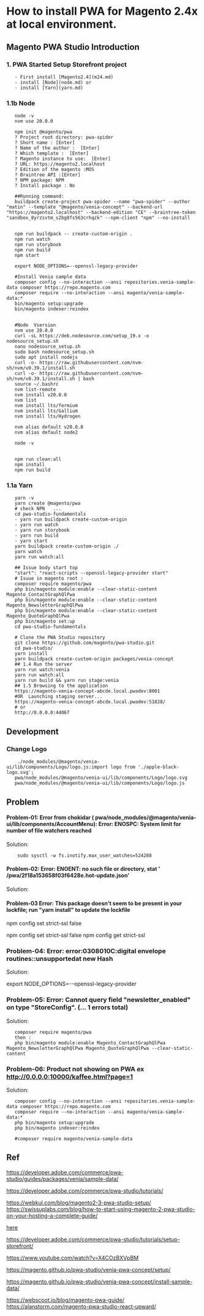 # How to install PWA for Magento 2.4x at local environment.

## Magento PWA Studio Introduction

### 1. PWA Started Setup Storefront project

       - First install [Magento2.4](m24.md)
       - install [Node](node.md) or 
       - install [Yarn](yarn.md)
 
        
        
### 1.1b Node

       node -v
       nvm use 20.0.0   
       
       npm init @magento/pwa  
       ? Project root directory: pwa-spider       
       ? Short name : [Enter]      
       ? Name of the author :  [Enter]        
       ? Which template :  [Enter]        
       ? Magento instance to use:  [Enter]        
       ? URL: https://magento2.localhost       
       ? Edition of the magento :MOS    
       ? Braintree API :[Enter]        
       ? NPM package: NPM    
       ? Install package : No       
       
       ##Running command:        
       buildpack create-project pwa-spider --name "pwa-spider" --author "matin" --template "@magento/venia-concept" --backend-url "https://magento2.localhost" --backend-edition "CE" --braintree-token "sandbox_8yrzsvtm_s2bg8fs563crhqzk" --npm-client "npm" --no-install
       
       
       npm run buildpack -- create-custom-origin .  
       npm run watch   
       npm run storybook      
       npm run build     
       npm start  
       
       export NODE_OPTIONS=--openssl-legacy-provider 
       
       #Install Venia sample data
       composer config --no-interaction --ansi repositories.venia-sample-data composer https://repo.magento.com
       composer require --no-interaction --ansi magento/venia-sample-data:*
       bin/magento setup:upgrade
       bin/magento indexer:reindex
       
       
       #Node  Vsersion 
       nvm use 20.0.0        
       curl -sL https://deb.nodesource.com/setup_19.x -o nodesource_setup.sh
       nano nodesource_setup.sh
       sudo bash nodesource_setup.sh
       sudo apt install nodejs
       curl -o- https://raw.githubusercontent.com/nvm-sh/nvm/v0.39.1/install.sh
       curl -o- https://raw.githubusercontent.com/nvm-sh/nvm/v0.39.1/install.sh | bash
       source ~/.bashrc
       nvm list-remote
       nvm install v20.0.0
       nvm list
       nvm install lts/fermium
       nvm install lts/Gallium
       nvm install lts/Hydrogen
       
       nvm alias default v20.0.0
       nvm alias default node2
       
       node -v
       
       
       npm run clean:all
       npm install
       npm run build


        
        
 ### 1.1a Yarn

       yarn -v
       yarn create @magento/pwa       
       # check NPN   ...   
       cd pwa-studio-fundamentals 
       - yarn run buildpack create-custom-origin  
       - yarn run watch  
       - yarn run storybook  
       - yarn run build  
       - yarn start        
       yarn buildpack create-custom-origin ./
       yarn watch
       yarn run watch:all             
       
       ## Issue body start top
       "start": "react-scripts --openssl-legacy-provider start"             
       # Isuue in magento root :
       composer require magento/pwa 
       php bin/magento module:enable --clear-static-content Magento_ContactGraphQlPwa
       php bin/magento module:enable --clear-static-content Magento_NewsletterGraphQlPwa
       php bin/magento module:enable --clear-static-content Magento_QuoteGraphQlPwa
       php bin/magento set:up
       cd pwa-studio-fundamentals         
       
       # Clone the PWA Studio repository 
       git clone https://github.com/magento/pwa-studio.git       
       cd pwa-studio/
       yarn install
       yarn buildpack create-custom-origin packages/venia-concept       
       ## 1.4 Run the server
       yarn run watch:venia        
       yarn run watch:all
       yarn run build && yarn run stage:venia       
       ## 1.5 Browsing to the application
       https://magento-venia-concept-abcde.local.pwadev:8001
       #OR  Launching staging server... 
       https://magento-venia-concept-abcde.local.pwadev:51828/
       # or 
       http://0.0.0.0:44067


## Development 

### Change Logo

        ./node_modules/@magento/venia-ui/lib/components/Logo/logo.js:import logo from './apple-black-logo.svg';
       pwa/node_modules/@magento/venia-ui/lib/components/Logo/logo.svg
       pwa/node_modules/@magento/venia-ui/lib/components/Logo/logo.js

 
## Problem


#### Problem-01: Error from chokidar ( pwa/node_modules/@magento/venia-ui/lib/components/AccountMenu): Error: ENOSPC: System limit for number of file watchers reached

Solution:

        sudo sysctl -w fs.inotify.max_user_watches=524288

#### Problem-02: Error: ENOENT: no such file or directory, stat ' /pwa/2f18a153658f03f6428e.hot-update.json'

Solution:


#### Problem-03 Error: This package doesn't seem to be present in your lockfile; run "yarn install" to update the lockfile

npm config set strict-ssl false

npm config set strict-ssl false
npm config get strict-ssl

### Problem-04: Error: error:0308010C:digital envelope routines::unsupportedat new Hash

Solution:

export NODE_OPTIONS=--openssl-legacy-provider


### Problem-05: Error: Cannot query field "newsletter_enabled" on type "StoreConfig". (... 1 errors total)

Solution:

       composer require magento/pwa
       then :
       php bin/magento module:enable Magento_ContactGraphQlPwa Magento_NewsletterGraphQlPwa Magento_QuoteGraphQlPwa --clear-static-content  
       
       
### Problem-06: Product not showing on PWA  ex http://0.0.0.0:10000/kaffee.html?page=1

Solution:

       composer config --no-interaction --ansi repositories.venia-sample-data composer https://repo.magento.com
       composer require --no-interaction --ansi magento/venia-sample-data:*
       php bin/magento setup:upgrade
       php bin/magento indexer:reindex

       #composer require magento/venia-sample-data


 
## Ref

https://developer.adobe.com/commerce/pwa-studio/guides/packages/venia/sample-data/

https://developer.adobe.com/commerce/pwa-studio/tutorials/

https://webkul.com/blog/magento2-3-pwa-studio-setup/
https://swissuplabs.com/blog/how-to-start-using-magento-2-pwa-studio-on-your-hosting-a-complete-guide/

[here](https://magento.github.io/pwa-studio/)

https://developer.adobe.com/commerce/pwa-studio/tutorials/setup-storefront/

https://www.youtube.com/watch?v=X4COzBXVpBM

https://magento.github.io/pwa-studio/venia-pwa-concept/setup/

https://magento.github.io/pwa-studio/venia-pwa-concept/install-sample-data/

https://webscoot.io/blog/magento-pwa-guide/
https://alanstorm.com/magento-pwa-studio-react-upward/


